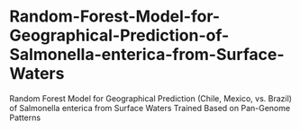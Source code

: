 # Random-Forest-Model-for-Geographical-Prediction-of-Salmonella-enterica-from-Surface-Waters
Random Forest Model for Geographical Prediction (Chile, Mexico, vs. Brazil) of Salmonella enterica from Surface Waters Trained Based on Pan-Genome Patterns
